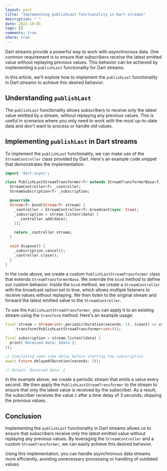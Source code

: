 ```yaml
---
layout: post
title: "Implementing publishLast functionality in Dart streams"
description: " "
date: 2023-10-05
tags: []
comments: true
share: true
---
```


Dart streams provide a powerful way to work with asynchronous data. One common requirement is to ensure that subscribers receive the latest emitted value without replaying previous values. This behavior can be achieved by implementing a `publishLast` functionality for Dart streams.

In this article, we'll explore how to implement the `publishLast` functionality in Dart streams to achieve this desired behavior.

## Understanding `publishLast`

The `publishLast` functionality allows subscribers to receive only the latest value emitted by a stream, without replaying any previous values. This is useful in scenarios where you only need to work with the most up-to-date data and don't want to process or handle old values.

## Implementing `publishLast` in Dart streams

To implement the `publishLast` functionality, we can make use of the `StreamController` class provided by Dart. Here's an example code snippet that demonstrates the implementation:

```dart
import 'dart:async';

class PublishLastStreamTransformer<T> extends StreamTransformerBase<T, T> {
  StreamController<T> _controller;
  StreamSubscription<T> _subscription;

  @override
  Stream<T> bind(Stream<T> stream) {
    _controller = StreamController<T>.broadcast(sync: true);
    _subscription = stream.listen((data) {
      _controller.add(data);
    });

    return _controller.stream;
  }

  void dispose() {
    _subscription.cancel();
    _controller.close();
  }
}
```

In the code above, we create a custom `PublishLastStreamTransformer` class that extends `StreamTransformerBase`. We override the `bind` method to define our custom behavior. Inside the `bind` method, we create a `StreamController` with the broadcast option set to true, which allows multiple listeners to receive values without replaying. We then listen to the original stream and forward the latest emitted value to the `StreamController`.

To use the `PublishLastStreamTransformer`, you can apply it to an existing stream using the `transform` method. Here's an example usage:

```dart
final stream = Stream<int>.periodic(Duration(seconds: 1), (count) => count)
    .transform(PublishLastStreamTransformer<int>());

final subscription = stream.listen((data) {
  print('Received data: $data');
});

// Simulating some time delay before starting the subscription
await Future.delayed(Duration(seconds: 3));

// Output: Received data: 2
```

In the example above, we create a periodic stream that emits a value every second. We then apply the `PublishLastStreamTransformer` to the stream to ensure that only the latest value is received by the subscriber. As a result, the subscriber receives the value `2` after a time delay of 3 seconds, skipping the previous values.

## Conclusion

Implementing the `publishLast` functionality in Dart streams allows us to ensure that subscribers receive only the latest emitted value without replaying any previous values. By leveraging the `StreamController` and a custom `StreamTransformer`, we can easily achieve this desired behavior.

Using this implementation, you can handle asynchronous data streams more efficiently, avoiding unnecessary processing or handling of outdated values.